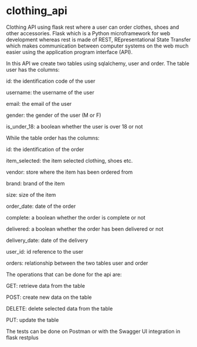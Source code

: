 # clothing_api
Clothing API using flask rest where a user can order clothes, shoes and other accessories. Flask which is a Python microframework for web development whereas rest is made of REST, REpresentational State Transfer which makes communication between computer systems on the web much easier using the application program interface (API).

In this API we create two tables using sqlalchemy, user and order. The table user has the columns:

id: the identification code of the user

username: the username of the user

email: the email of the user

gender: the gender of the user (M or F)

is_under_18: a boolean whether the user is over 18 or not

While the table order has the columns:

id: the identification of the order

item_selected: the item selected clothing, shoes etc.

vendor: store where the item has been ordered from

brand: brand of the item

size: size of the item

order_date: date of the order

complete: a boolean whether the order is complete or not

delivered: a boolean whether the order has been delivered or not

delivery_date: date of the delivery

user_id: id reference to the user

orders: relationship between the two tables user and order

The operations that can be done for the api are:

GET: retrieve data from the table

POST: create new data on the table

DELETE: delete selected data from the table

PUT: update the table

The tests can be done on Postman or with the Swagger UI integration in flask restplus
